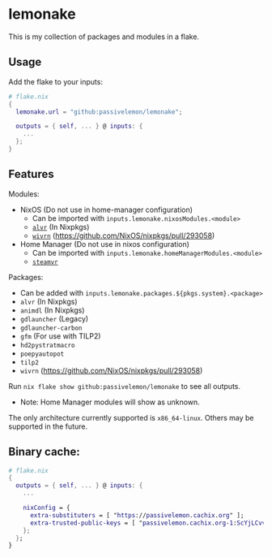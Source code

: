# lemonake </br>

This is my collection of packages and modules in a flake. </br>

## Usage </br>
Add the flake to your inputs: </br>
```nix
# flake.nix
{
  lemonake.url = "github:passivelemon/lemonake";

  outputs = { self, ... } @ inputs: {
    ...
  };
}
```

## Features </br>
Modules: </br>
- NixOS (Do not use in home-manager configuration)
  - Can be imported with `inputs.lemonake.nixosModules.<module>`
  - [`alvr`](./modules/nixos/alvr/README.md) (In Nixpkgs)
  - [`wivrn`](./modules/nixos/wivrn/README.md) (https://github.com/NixOS/nixpkgs/pull/293058)
- Home Manager (Do not use in nixos configuration)
  - Can be imported with `inputs.lemonake.homeManagerModules.<module>`
  - [`steamvr`](./modules/home-manager/steamvr/README.md)

Packages: </br>
- Can be added with `inputs.lemonake.packages.${pkgs.system}.<package>`
- `alvr` (In Nixpkgs)
- `animdl` (In Nixpkgs)
- `gdlauncher` (Legacy)
- `gdlauncher-carbon`
- `gfm` (For use with TILP2)
- `hd2pystratmacro`
- `poepyautopot`
- `tilp2`
- `wivrn` (https://github.com/NixOS/nixpkgs/pull/293058)

Run `nix flake show github:passivelemon/lemonake` to see all outputs.
- Note: Home Manager modules will show as unknown.

The only architecture currently supported is `x86_64-linux`. Others may be supported in the future. </br>

## Binary cache:
```nix
# flake.nix
{
  outputs = { self, ... } @ inputs: {
    ...

    nixConfig = {
      extra-substituters = [ "https://passivelemon.cachix.org" ];
      extra-trusted-public-keys = [ "passivelemon.cachix.org-1:ScYjLCvvLi70S95SMMr8lMilpZHuafLP3CK/nZ9AaXM=" ];
    };
  };
}
```
